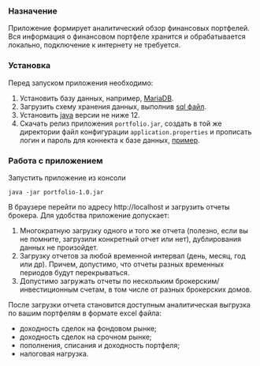 ### Назначение

Приложение формирует аналитический обзор финансовых портфелей. Вся информация о финансовом портфеле хранится
и обрабатывается локально, подключение к интернету не требуется.

### Установка
 Перед запуском приложения необходимо:
1. Установить базу данных, например, [MariaDB](https://downloads.mariadb.org/).
1. Загрузить схему хранения данных, выполнив [sql файл](/src/main/resources/portfolio.sql).
1. Установить [java](https://jdk.java.net/) версии не ниже 12.
1. Скачать релиз приложения `portfolio.jar`, создать в той же директории файл конфигурации `application.properties` и
   прописать логин и пароль для коннекта к базе данных, [пример](/src/main/resources/application.properties).

### Работа с приложением
Запустить приложение из консоли
```
java -jar portfolio-1.0.jar
``` 
В браузере перейти по адресу http://localhost и загрузить отчеты брокера. Для удобства приложение допускает:
1. Многократную загрузку одного и того же отчета (полезно, если вы не помните, загрузили конкретный отчет или нет),
   дублирования данных не произойдет.
1. Загрузку отчетов за любой временной интервал (день, месяц, год или др). Причем, допустимо, что отчеты разных временных 
   периодов будут перекрываться.
1. Допустимо загружать отчеты по нескольким брокерским/инвестиционным счетам, в том числе от разных брокерских домов.

После загрузки отчета становится доступным аналитическая выгрузка по вашим портфелям в формате exсel файла:
- доходность сделок на фондовом рынке;
- доходность сделок на срочном рынке;
- пополнения, списания и доходность портфеля;
- налоговая нагрузка. 
